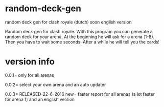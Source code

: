 # random-deck-gen
random deck gen for clash royale (dutch) soon english version

Random deck gen for clash royale. 
With this program you can generate a random deck for your arena.
At the beginning he will ask for a arena (1-8).
Then you have to wait some seconds. 
After a while he will tell you the cards!

# version info

0.0.1= only for all arenas

0.0.2= select your own arena and an auto updater

0.0.3= RELEASED-22-6-2016 new= faster report for all arenas (a lot faster for arena 1) and an english version
